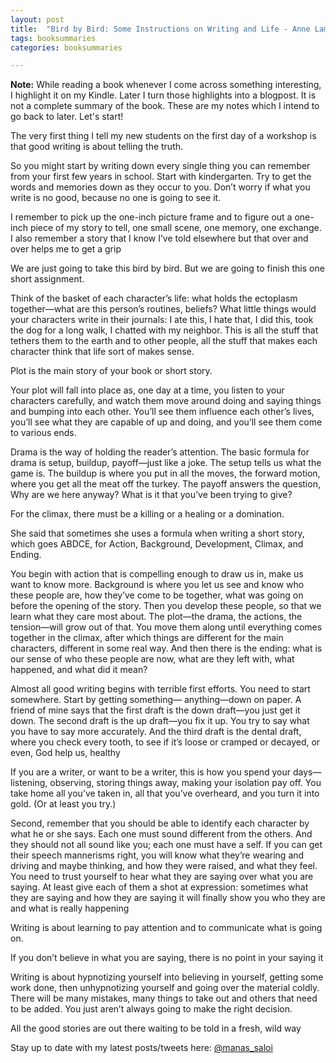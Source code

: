 ```yaml
---
layout: post
title:  "Bird by Bird: Some Instructions on Writing and Life - Anne Lamott"
tags: booksummaries
categories: booksummaries

---
```


**Note:** While reading a book whenever I come across something interesting, I highlight it on my Kindle. Later I turn those highlights into a blogpost. It is not a complete summary of the book. These are my notes which I intend to go back to later. Let's start!

The very first thing I tell my new students on the first day of a workshop is that good writing is about telling the truth.

 So you might start by writing down every single thing you can remember from your first few years in school. Start with kindergarten. Try to get the words and memories down as they occur to you. Don’t worry if what you write is no good, because no one is going to see it.

I remember to pick up the one-inch picture frame and to figure out a one-inch piece of my story to tell, one small scene, one memory, one exchange. I also remember a story that I know I’ve told elsewhere but that over and over helps me to get a grip

We are just going to take this bird by bird. But we are going to finish this one short assignment.

Think of the basket of each character’s life: what holds the ectoplasm together—what are this person’s routines, beliefs? What little things would your characters write in their journals: I ate this, I hate that, I did this, took the dog for a long walk, I chatted with my neighbor. This is all the stuff that tethers them to the earth and to other people, all the stuff that makes each character think that life sort of makes sense.

Plot is the main story of your book or short story.

Your plot will fall into place as, one day at a time, you listen to your characters carefully, and watch them move around doing and saying things and bumping into each other. You’ll see them influence each other’s lives, you’ll see what they are capable of up and doing, and you’ll see them come to various ends.

Drama is the way of holding the reader’s attention. The basic formula for drama is setup, buildup, payoff—just like a joke. The setup tells us what the game is. The buildup is where you put in all the moves, the forward motion, where you get all the meat off the turkey. The payoff answers the question, Why are we here anyway? What is it that you’ve been trying to give?

For the climax, there must be a killing or a healing or a domination.

She said that sometimes she uses a formula when writing a short story, which goes ABDCE, for Action, Background, Development, Climax, and Ending.

You begin with action that is compelling enough to draw us in, make us want to know more. Background is where you let us see and know who these people are, how they’ve come to be together, what was going on before the opening of the story. Then you develop these people, so that we learn what they care most about. The plot—the drama, the actions, the tension—will grow out of that. You move them along until everything comes together in the climax, after which things are different for the main characters, different in some real way. And then there is the ending: what is our sense of who these people are now, what are they left with, what happened, and what did it mean?

Almost all good writing begins with terrible first efforts. You need to start somewhere. Start by getting something— anything—down on paper. A friend of mine says that the first draft is the down draft—you just get it down.
The second draft is the up draft—you fix it up. You try to say what you have to say more accurately. And the third draft is the dental draft, where you check every tooth, to see if it’s loose or cramped or decayed, or even, God help us, healthy

If you are a writer, or want to be a writer, this is how you spend your days—listening, observing, storing things away, making your isolation pay off. You take home all you’ve taken in, all that you’ve overheard, and you turn it into gold. (Or at least you try.)

Second, remember that you should be able to identify each character by what he or she says. Each one must sound different from the others. And they should not all sound like you; each one must have a self. If you can get their speech mannerisms right, you will know what they’re wearing and driving and maybe thinking, and how they were raised, and what they feel. You need to trust yourself to hear what they are saying over what you are saying. At least give each of them a shot at expression: sometimes what they are saying and how they are saying it will finally show you who they are and what is really happening

Writing is about learning to pay attention and to communicate what is going on.

If you don’t believe in what you are saying, there is no point in your saying it

Writing is about hypnotizing yourself into believing in yourself, getting some work done, then unhypnotizing yourself and going over the material coldly. There will be many mistakes, many things to take out and others that need to be added. You just aren’t always going to make the right decision.

All the good stories are out there waiting to be told in a fresh, wild way

Stay up to date with my latest posts/tweets here: [@manas_saloi](http://twitter.com/manas_saloi)
